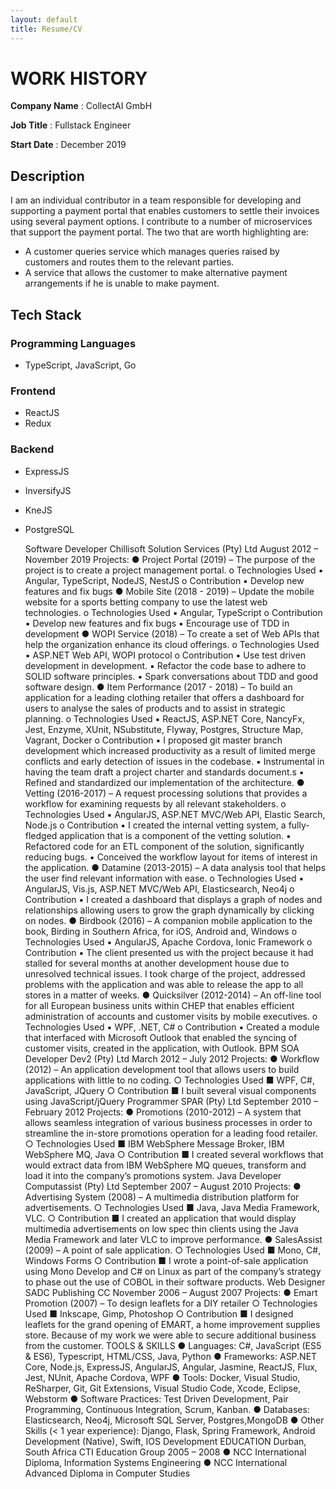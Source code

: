 ```yaml
---
layout: default
title: Resume/CV
---
```


# WORK HISTORY
**Company Name** : CollectAI GmbH 

**Job Title** : Fullstack Engineer

**Start Date** : December 2019

## Description
I am an individual contributor in a team responsible for developing and supporting a payment portal that enables
customers to settle their invoices using several payment options. I contribute to a number of microservices that 
support the payment portal. The two that are worth highlighting are: 
 - A customer queries service which manages queries raised by customers and routes them to the relevant parties. 
 - A service that allows the customer to make alternative payment arrangements if he is unable to make payment.

## Tech Stack

### Programming Languages
- TypeScript, JavaScript, Go

### Frontend

- ReactJS
- Redux

### Backend

- ExpressJS 
- InversifyJS
- KneJS
- PostgreSQL

  Software Developer Chillisoft Solution Services
  (Pty) Ltd
  August 2012 – November 2019
  Projects:
  ● Project Portal (2019) – The purpose of the project is to create a project management
  portal.
  o Technologies Used
  ▪ Angular, TypeScript, NodeJS, NestJS
  o Contribution
  ▪ Develop new features and fix bugs
  ● Mobile Site (2018 - 2019) – Update the mobile website for a sports betting company to
  use the latest web technologies.
  o Technologies Used
  ▪ Angular, TypeScript
  o Contribution
  ▪ Develop new features and fix bugs
  ▪ Encourage use of TDD in development
  ● WOPI Service (2018) – To create a set of Web APIs that help the organization enhance its
  cloud offerings.
  o Technologies Used ▪ ASP.NET Web API, WOPI protocol
  o Contribution ▪ Use test driven development in development. ▪ Refactor the code base to adhere to SOLID software principles. ▪ Spark conversations about TDD and good software design.
  ● Item Performance (2017 - 2018) – To build an application for a leading clothing retailer
  that offers a dashboard for users to analyse the sales of products and to assist in strategic
  planning.
  o Technologies Used
  ▪ ReactJS, ASP.NET Core, NancyFx, Jest, Enzyme, XUnit, NSubstitute, Flyway,
  Postgres, Structure Map, Vagrant, Docker
  o Contribution
  ▪ I proposed git master branch development which increased productivity
  as a result of limited merge conflicts and early detection of issues in the
  codebase.
  ▪ Instrumental in having the team draft a project charter and standards
  document.s
  ▪ Refined and standardized our implementation of the architecture.
  ● Vetting (2016-2017) – A request processing solutions that provides a workflow for
  examining requests by all relevant stakeholders.
  o Technologies Used
  ▪ AngularJS, ASP.NET MVC/Web API, Elastic Search, Node.js
  o Contribution
  ▪ I created the internal vetting system, a fully-fledged application that is a
  component of the vetting solution.
  ▪ Refactored code for an ETL component of the solution, significantly
  reducing bugs.
  ▪ Conceived the workflow layout for items of interest in the application.
  ● Datamine (2013-2015) – A data analysis tool that helps the user find relevant information
  with ease.
  o Technologies Used
  ▪ AngularJS, Vis.js, ASP.NET MVC/Web API, Elasticsearch, Neo4j
  o Contribution
  ▪ I created a dashboard that displays a graph of nodes and relationships
  allowing users to grow the graph dynamically by clicking on nodes.
  ● Birdbook (2016) – A companion mobile application to the book, Birding in Southern
  Africa, for iOS, Android and, Windows
  o Technologies Used
  ▪ AngularJS, Apache Cordova, Ionic Framework
  o Contribution
  ▪ The client presented us with the project because it had stalled for several
  months at another development house due to unresolved technical
  issues. I took charge of the project, addressed problems with the
  application and was able to release the app to all stores in a matter of
  weeks.
  ● Quicksilver (2012-2014) – An off-line tool for all European business units within CHEP that
  enables efficient administration of accounts and customer visits by mobile executives.
  o Technologies Used
  ▪ WPF, .NET, C#
  o Contribution
  ▪ Created a module that interfaced with Microsoft Outlook that enabled
  the syncing of customer visits, created in the application, with Outlook.
  BPM SOA Developer Dev2 (Pty) Ltd March 2012 – July 2012
  Projects:
  ● Workflow (2012) – An application development tool that allows users to build
  applications with little to no coding.
  ○ Technologies Used
  ■ WPF, C#, JavaScript, JQuery
  ○ Contribution
  ■ I built several visual components using JavaScript/jQuery
  Programmer SPAR (Pty) Ltd September 2010 – February 2012
  Projects:
  ● Promotions (2010-2012) – A system that allows seamless integration of various business
  processes in order to streamline the in-store promotions operation for a leading food
  retailer.
  ○ Technologies Used
  ■ IBM WebSphere Message Broker, IBM WebSphere MQ, Java
  ○ Contribution
  ■ I created several workflows that would extract data from IBM
  WebSphere MQ queues, transform and load it into the company’s
  promotions system.
  Java Developer Computassist (Pty) Ltd September 2007 – August 2010
  Projects:
  ● Advertising System (2008) – A multimedia distribution platform for advertisements.
  ○ Technologies Used
  ■ Java, Java Media Framework, VLC.
  ○ Contribution
  ■ I created an application that would display multimedia advertisements on
  low spec thin clients using the Java Media Framework and later VLC to
  improve performance.
  ● SalesAssist (2009) – A point of sale application.
  ○ Technologies Used
  ■ Mono, C#, Windows Forms
  ○ Contribution
  ■ I wrote a point-of-sale application using Mono Develop and C# on Linux as
  part of the company’s strategy to phase out the use of COBOL in their
  software products.
  Web Designer SADC Publishing CC November 2006 – August 2007
  Projects:
  ● Emart Promotion (2007) – To design leaflets for a DIY retailer
  ○ Technologies Used
  ■ Inkscape, Gimp, Photoshop
  ○ Contribution
  ■ I designed leaflets for the grand opening of EMART, a home improvement
  supplies store. Because of my work we were able to secure additional
  business from the customer.
  TOOLS & SKILLS
  ● Languages: C#, JavaScript (ES5 & ES6), Typescript, HTML/CSS, Java, Python
  ● Frameworks: ASP.NET Core, Node.js, ExpressJS, AngularJS, Angular, Jasmine, ReactJS, Flux,
  Jest, NUnit, Apache Cordova, WPF
  ● Tools: Docker, Visual Studio, ReSharper, Git, Git Extensions, Visual Studio Code, Xcode,
  Eclipse, Webstorm
  ● Software Practices: Test Driven Development, Pair Programming, Continuous Integration,
  Scrum, Kanban.
  ● Databases: Elasticsearch, Neo4j, Microsoft SQL Server, Postgres,MongoDB
  ● Other Skills (< 1 year experience): Django, Flask, Spring Framework, Android Development
  (Native), Swift, IOS Development
  EDUCATION
  Durban, South Africa CTI Education Group 2005 – 2008
  ● NCC International Diploma, Information Systems Engineering
  ● NCC International Advanced Diploma in Computer Studies
